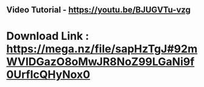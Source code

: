 ## Video Tutorial - https://youtu.be/BJUGVTu-vzg

# Download Link : https://mega.nz/file/sapHzTgJ#92mWVIDGazO8oMwJR8NoZ99LGaNi9f0UrfIcQHyNox0
